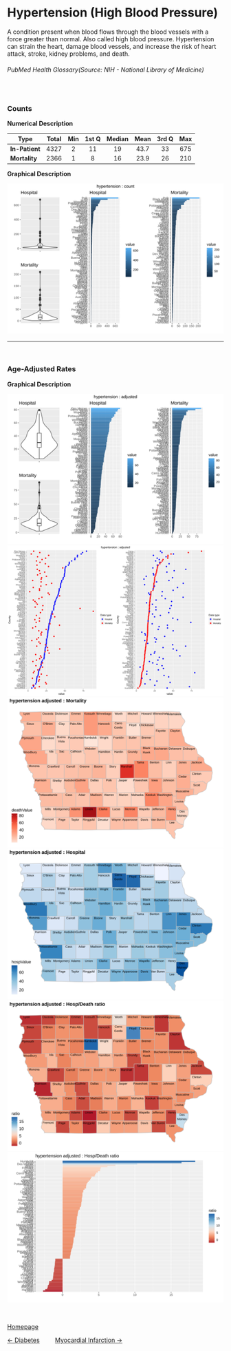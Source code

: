 # Hypertension (High Blood Pressure)


A condition present when blood flows through the blood vessels with a force greater than normal. Also called high blood pressure. Hypertension can strain the heart, damage blood vessels, and increase the risk of heart attack, stroke, kidney problems, and death.
###### PubMed Health Glossary(Source: NIH - National Library of Medicine)

<br>

### Counts

**Numerical Description**

Type | Total | Min | 1st Q | Median | Mean | 3rd Q | Max
---| :---: | :---: | :---: | :---: | :---: | :---: | :---:
**In-Patient** | 4327 | 2 | 11 | 19 | 43.7 | 33 | 675
**Mortality** | 2366 | 1 | 8 | 16 | 23.9 | 26 | 210

**Graphical Description**

![img](/images/hypertension_count_grid.svg)


***

<br>

### Age-Adjusted Rates

**Graphical Description**

![img](/images/hypertension_adjusted_grid.svg)
![img](/images/hypertension_adjusted_dotplots.svg)
![img](/images/hypertension_adjusted_dmap.svg)
![img](/images/hypertension_adjusted_hmap.svg)
![img](/images/hypertension_adjusted_rmap.svg)
![img](/images/hypertension_adjusted_ratiobar.svg)

<br>

[Homepage](https://jacob-a-clark.github.io/practicum/)

[<- Diabetes](diabetes.md) &emsp;&emsp; [Myocardial Infarction ->](myocardial_infarction.md)
